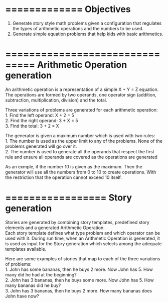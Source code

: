
=============
Objectives
=============
1) Generate story style math problems given a configuration that regulates the types of arithmetic operations and the numbers to be used.<br>
2) Generate simple equation problems that help kids with basic arithmetics.<br>

===============================
Arithmetic Operation generation
================================
An arithmetic operation is a representation of a simple X + Y = Z equation. The operations are formed by two operands, one operator sign (addition, subtraction, multiplication, division) and the total.<br>
<p>
Three variations of problems are generated for each arithmetic operation:<br>
1. Find the left operand: X + 2 = 5<br>
2. Find the right operand: 3 + X = 5<br>
3. Find the total: 3 + 2 = X<br>
<p>
The generator is given a maximum number which is used with two rules:<br>
1. The number is used as the upper limit to any of the problems. None of the problems generated will go over it.<br>
2. The number is used to generate all the operands that respect the first rule and ensure all operands are covered as the operations are generated<br>
<p>
As an exmple, if the number 10 is given as the maximum. Then the generator will use all the numbers from 0 to 10 to create operations. With the restriction that the operation cannot exceed 10 itself.

=================
Story generation
=================
Stories are generated by combining story templates, predefined story elements and a generated Arithmetic Operation.<br>
Each story template defines what type problem and which operator can be used with it. During run time, when an Arithmetic Operation is generated, it is used as input for the Story generation which selects among the adequate templates available.<br>
<p>
Here are some examples of stories that map to each of the three variations of problems:<br>
1. John has some bananas, then he buys 2 more. Now John has 5. How many did he had at the beginning?<br>
2. John has 3 bananas, then he buys some more. Now John has 5. How many bananas did he buy?<br>
3. John has 3 bananas, then he buys 2 more. How many bananas does John have now?<br>
<p>
